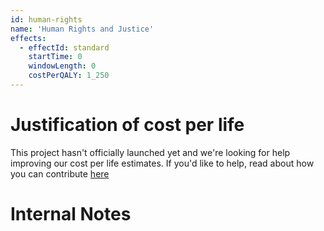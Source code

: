 ```yaml
---
id: human-rights
name: 'Human Rights and Justice'
effects:
  - effectId: standard
    startTime: 0
    windowLength: 0
    costPerQALY: 1_250
---
```


# Justification of cost per life

This project hasn't officially launched yet and we're looking for help improving our cost per life estimates.
If you'd like to help, read about how you can contribute [here](https://github.com/impactlist/impactlist/blob/master/CONTRIBUTING.md)

# Internal Notes
